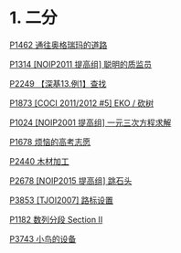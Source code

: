 # 1. 二分

[P1462 通往奥格瑞玛的道路](<P1462 通往奥格瑞玛的道路/P1462 通往奥格瑞玛的道路.md> "P1462 通往奥格瑞玛的道路")

[P1314 \[NOIP2011 提高组\] 聪明的质监员](<P1314 \[NOIP2011 提高组] 聪明的质监员/P1314 \[NOIP2011 提高组] 聪明的质监员.md> "P1314 \[NOIP2011 提高组] 聪明的质监员")

[P2249 【深基13.例1】查找](<P2249 【深基13.例1】查找/P2249 【深基13.例1】查找.md> "P2249 【深基13.例1】查找")

[P1873 \[COCI 2011/2012 #5\] EKO / 砍树](<P1873 \[COCI 2011-2012 -5] EKO /P1873 \[COCI 2011-2012 -5] EKO - 砍树.md> "P1873 \[COCI 2011/2012 #5] EKO / 砍树")

[P1024 \[NOIP2001 提高组\] 一元三次方程求解](<P1024 \[NOIP2001 提高组] 一元三次方程求解/P1024 \[NOIP2001 提高组] 一元三次方程求解.md> "P1024 \[NOIP2001 提高组] 一元三次方程求解")

[P1678 烦恼的高考志愿](<P1678 烦恼的高考志愿/P1678 烦恼的高考志愿.md> "P1678 烦恼的高考志愿")

[P2440 木材加工](<P2440 木材加工/P2440 木材加工.md> "P2440 木材加工")

[P2678 \[NOIP2015 提高组\] 跳石头](<P2678 \[NOIP2015 提高组] 跳石头/P2678 \[NOIP2015 提高组] 跳石头.md> "P2678 \[NOIP2015 提高组] 跳石头")

[P3853 \[TJOI2007\] 路标设置](<P3853 \[TJOI2007] 路标设置/P3853 \[TJOI2007] 路标设置.md> "P3853 \[TJOI2007] 路标设置")

[P1182 数列分段 Section II](<P1182 数列分段 Section II/P1182 数列分段 Section II.md> "P1182 数列分段 Section II")

[P3743 小鸟的设备](<P3743 小鸟的设备/P3743 小鸟的设备.md> "P3743 小鸟的设备")
